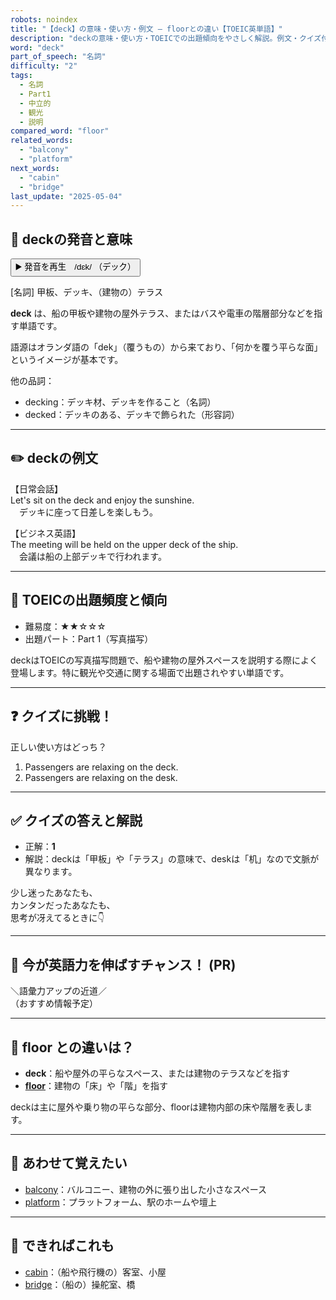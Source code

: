 ```yaml
---
robots: noindex
title: "【deck】の意味・使い方・例文 ― floorとの違い【TOEIC英単語】"
description: "deckの意味・使い方・TOEICでの出題傾向をやさしく解説。例文・クイズ付きでfloorとの違いもわかりやすく学べます。"
word: "deck"
part_of_speech: "名詞"
difficulty: "2"
tags:
  - 名詞
  - Part1
  - 中立的
  - 観光
  - 説明
compared_word: "floor"
related_words:
  - "balcony"
  - "platform"
next_words:
  - "cabin"
  - "bridge"
last_update: "2025-05-04"
---
```


## 🔰 deckの発音と意味

<button class="play-audio" onclick="playTTS('deck')">
  <span class="play-audio-main">
    ▶️ 発音を再生　/dɛk/
  </span>
  <span class="play-audio-sub">
    （デック）
  </span>
</button>

[名詞] 甲板、デッキ、（建物の）テラス

**deck** は、船の甲板や建物の屋外テラス、またはバスや電車の階層部分などを指す単語です。

語源はオランダ語の「dek」（覆うもの）から来ており、「何かを覆う平らな面」というイメージが基本です。

他の品詞：  
- decking：デッキ材、デッキを作ること（名詞）
- decked：デッキのある、デッキで飾られた（形容詞）

---

## ✏️ deckの例文

【日常会話】  
Let's sit on the deck and enjoy the sunshine.  
　デッキに座って日差しを楽しもう。

【ビジネス英語】  
The meeting will be held on the upper deck of the ship.  
　会議は船の上部デッキで行われます。

---

## 🎯 TOEICの出題頻度と傾向

- 難易度：★★☆☆☆
- 出題パート：Part 1（写真描写）

deckはTOEICの写真描写問題で、船や建物の屋外スペースを説明する際によく登場します。特に観光や交通に関する場面で出題されやすい単語です。

---

## ❓ クイズに挑戦！

正しい使い方はどっち？

1. Passengers are relaxing on the deck.  
2. Passengers are relaxing on the desk.

---

## ✅ クイズの答えと解説

- 正解：**1**
- 解説：deckは「甲板」や「テラス」の意味で、deskは「机」なので文脈が異なります。

少し迷ったあなたも、  
カンタンだったあなたも、  
思考が冴えてるときに👇️

---

## 🚀 今が英語力を伸ばすチャンス！ (PR)

<div class="info-center">
＼語彙力アップの近道／<br>  
（おすすめ情報予定）
</div>

---

## 🤔  floor との違いは？

- **deck**：船や屋外の平らなスペース、または建物のテラスなどを指す
- **[floor](/floor)**：建物の「床」や「階」を指す

deckは主に屋外や乗り物の平らな部分、floorは建物内部の床や階層を表します。

---

## 🧩 あわせて覚えたい

- [balcony](/balcony)：バルコニー、建物の外に張り出した小さなスペース
- [platform](/platform)：プラットフォーム、駅のホームや壇上

---

## 📖 できればこれも

- [cabin](/cabin)：（船や飛行機の）客室、小屋
- [bridge](/bridge)：（船の）操舵室、橋

<!-- cvid: aid15_bid48 -->
